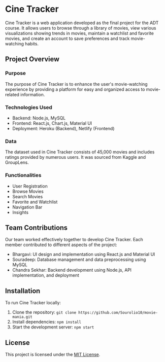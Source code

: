 # Cine Tracker



Cine Tracker is a web application developed as the final project for the ADT course. It allows users to browse through a library of movies, view various visualizations showing trends in movies, maintain a watchlist and favorite movies, and create an account to save preferences and track movie-watching habits.

## Project Overview

### Purpose
The purpose of Cine Tracker is to enhance the user's movie-watching experience by providing a platform for easy and organized access to movie-related information.

### Technologies Used
- Backend: Node.js, MySQL
- Frontend: React.js, Chart.js, Material UI
- Deployment: Heroku (Backend), Netlify (Frontend)

### Data
The dataset used in Cine Tracker consists of 45,000 movies and includes ratings provided by numerous users. It was sourced from Kaggle and GroupLens.

### Functionalities
- User Registration
- Browse Movies
- Search Movies
- Favorite and Watchlist
- Navigation Bar
- Insights

## Team Contributions
Our team worked effectively together to develop Cine Tracker. Each member contributed to different aspects of the project:
- Bhargavi: UI design and implementation using React.js and Material UI
- Souradeep: Database management and data preprocessing using MySQL
- Chandra Sekhar: Backend development using Node.js, API implementation, and deployment

## Installation
To run Cine Tracker locally:
1. Clone the repository: `git clone https://github.com/Sourolio10/movie-mania.git`
2. Install dependencies: `npm install`
3. Start the development server: `npm start`

## License
This project is licensed under the [MIT License](link/to/license).

